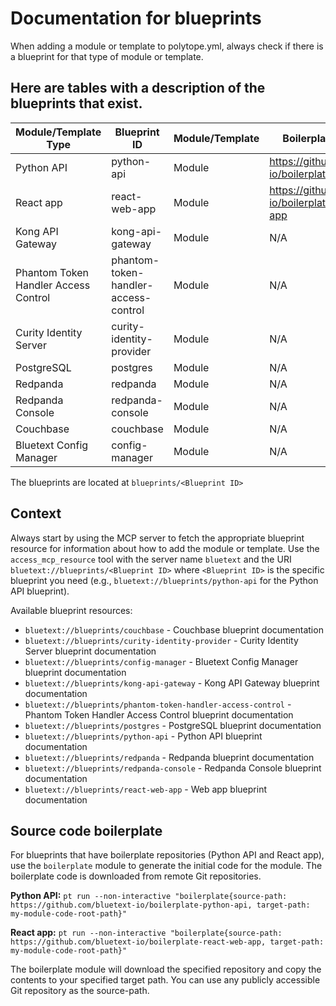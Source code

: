 # Documentation for blueprints

When adding a module or template to polytope.yml, always check if there is a blueprint for that type of module or template. 

## Here are tables with a description of the blueprints that exist. 

| Module/Template Type | Blueprint ID | Module/Template | Boilerplate Repository |
|----------------------|--------------|-----------------|------------------------|
| Python API | python-api | Module | https://github.com/bluetext-io/boilerplate-python-api |
| React app | react-web-app | Module | https://github.com/bluetext-io/boilerplate-react-web-app |
| Kong API Gateway | kong-api-gateway | Module | N/A |
| Phantom Token Handler Access Control | phantom-token-handler-access-control | Module | N/A |
| Curity Identity Server | curity-identity-provider | Module | N/A |
| PostgreSQL | postgres | Module | N/A |
| Redpanda | redpanda | Module | N/A |
| Redpanda Console | redpanda-console | Module | N/A |
| Couchbase | couchbase | Module | N/A |
| Bluetext Config Manager | config-manager | Module | N/A |

The blueprints are located at `blueprints/<Blueprint ID>`

## Context
Always start by using the MCP server to fetch the appropriate blueprint resource for information about how to add the module or template. Use the `access_mcp_resource` tool with the server name `bluetext` and the URI `bluetext://blueprints/<Blueprint ID>` where `<Blueprint ID>` is the specific blueprint you need (e.g., `bluetext://blueprints/python-api` for the Python API blueprint).

Available blueprint resources:
- `bluetext://blueprints/couchbase` - Couchbase blueprint documentation
- `bluetext://blueprints/curity-identity-provider` - Curity Identity Server blueprint documentation
- `bluetext://blueprints/config-manager` - Bluetext Config Manager blueprint documentation
- `bluetext://blueprints/kong-api-gateway` - Kong API Gateway blueprint documentation
- `bluetext://blueprints/phantom-token-handler-access-control` - Phantom Token Handler Access Control blueprint documentation
- `bluetext://blueprints/postgres` - PostgreSQL blueprint documentation
- `bluetext://blueprints/python-api` - Python API blueprint documentation
- `bluetext://blueprints/redpanda` - Redpanda blueprint documentation
- `bluetext://blueprints/redpanda-console` - Redpanda Console blueprint documentation
- `bluetext://blueprints/react-web-app` - Web app blueprint documentation

## Source code boilerplate
For blueprints that have boilerplate repositories (Python API and React app), use the `boilerplate` module to generate the initial code for the module. The boilerplate code is downloaded from remote Git repositories.

**Python API:**
`pt run --non-interactive "boilerplate{source-path: https://github.com/bluetext-io/boilerplate-python-api, target-path: my-module-code-root-path}"`

**React app:**
`pt run --non-interactive "boilerplate{source-path: https://github.com/bluetext-io/boilerplate-react-web-app, target-path: my-module-code-root-path}"`

The boilerplate module will download the specified repository and copy the contents to your specified target path. You can use any publicly accessible Git repository as the source-path.

